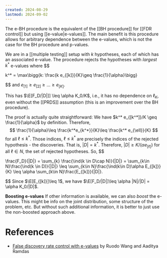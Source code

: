 ```yaml
---
created: 2024-08-29
lastmod: 2024-09-02
---
```

The e-BH procedure is the equivalent of the [[BH procedure]] for [[FDR control]] but using [[e-value|e-values]]. The main benefit is this procedure allows for arbitrary dependence between the e-values, which is not the case for the BH procedure and p-values. 

We are in a [[multiple testing]] setup with $k$ hypotheses, each of which has an associated e-value. 
The procedure rejects the hypotheses with _largest_ $k^*$ e-values where 
$$

k^* = \max\bigg\{k: \frac{k e_{[k]}}{K}\geq \frac{1}{\alpha}\bigg\}

$$
and $e_{[1]}\geq e_{[2]} \geq \dots \geq e_{[K]}$. 

This has $\E[F_D/|D|]] \leq \alpha K_0/K$, i.e., it has no dependence on $\ell_K$, even without the [[PRDS]] assumption (this is an improvement over the BH procedure). 

The proof is actually quite straightforward:  We have $k^* e_{[k^*]}/K  \geq \frac{1}{\alpha}$ by definition. Therefore,
$$
\frac{1}{\alpha}\leq \frac{k^*e_{k^*}}{K}\leq \frac{k^* e_{\ell}}{K}
$$
for all $\ell\leq k^*$. Those indices, $\ell\leq k^*$ are precisely the indices of the rejected hypothesis - the discoveries. That is, $|D|=k^*$. Therefore, $|D|\geq K/(\alpha e_{[\ell]})$ for all $\ell\in N$, the set of rejected hypotheses. So,
$$

\frac{F_D}{|D|} = \sum_{k} \frac{\ind(k \in D\cap N)}{|D|} = \sum_{k\in N}\frac{\ind(k \in D)}{|D|} \leq \sum_{k\in N}\frac{\ind(k\in D)\alpha E_{[k]}}{K} \leq \alpha \sum_{k\in N}\frac{E_{[k]}}{|D|}.

$$
Since $\E[E_{[k]}]\leq 1$, we have $\E[F_D/|D|]\leq \alpha |N|/|D| = \alpha K_0/|D|$.  

**Boosting e-values**
If other information is available, we can also _boost_ the e-values. This might be info on the joint distribution, some structure of the problem, etc. But without such additional information, it is better to just use the non-boosted approach above. 

# References 

- [False discovery rate control with e-values](https://arxiv.org/pdf/2009.02824.pdf) by Ruodo Wang and Aaditya Ramdas 
 
